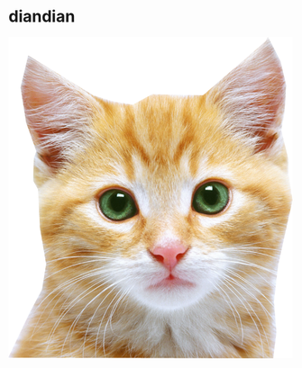 # diandian
![Image](https://github.com/diandian1970/diandian/blob/9b1529b4d8de737e80267c1412d544ccc7a16e83/cat_PNG50527.png)
